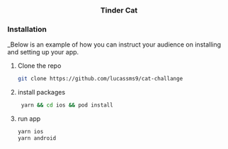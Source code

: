 <!-- PROJECT LOGO -->
<br />
<div align="center">
  <h3 align="center">Tinder Cat</h3>
</div>

### Installation

_Below is an example of how you can instruct your audience on installing and setting up your app.

1. Clone the repo
   ```sh
   git clone https://github.com/lucassms9/cat-challange
   ```
2. install packages
   ```sh
    yarn && cd ios && pod install
   ```
      
3. run app
   ```sh
   yarn ios 
   yarn android
   ```